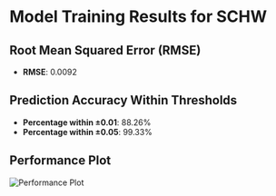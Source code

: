 # Model Training Results for SCHW

## Root Mean Squared Error (RMSE)
- **RMSE**: 0.0092

## Prediction Accuracy Within Thresholds
- **Percentage within ±0.01**: 88.26%
- **Percentage within ±0.05**: 99.33%

## Performance Plot
![Performance Plot](../imgs/SCHW.png)
